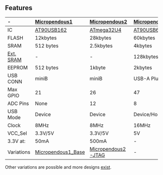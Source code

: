## Features ##

| - | [Micropendous1](Micropendous1.md)  | [Micropendous2](Micropendous2.md) | [Micropendous3](Micropendous3.md) | [Micropendous4](Micropendous4.md) |
|:--|:-----------------------------------|:----------------------------------|:----------------------------------|:----------------------------------|
| IC  | [AT90USB162](http://www.atmel.com/dyn/products/product_card.asp?PN=AT90USB162) | [ATmega32U4](http://www.atmel.com/dyn/products/product_card.asp?PN=ATmega32U4) | [AT90USB647](http://www.atmel.com/dyn/products/product_card.asp?PN=AT90USB647) | [AT90USB1287](http://www.atmel.com/dyn/products/product_card.asp?PN=AT90USB1287) |
| FLASH | 12kbytes | 28kbytes | 60kbytes | 120kbytes |
| SRAM | 512 bytes | 2.5kbytes | 4kbytes | 8kbytes |
| [Ext. SRAM](SRAMUsage.md) | - | - | 128kbytes | 128kbytes  |
| EEPROM | 512 bytes | 1kbyte | 2kbytes | 4kbytes |
| USB CONN | miniB | miniB | USB-A Plug  | miniB and USB-A |
| Max GPIO | 21 | 26 | 47 | 47 |
| ADC Pins | None | 12 | 8 | 8 |
| USB Mode | Device | Device | Device/Host | Device/Host/OTG |
| Clock | 8MHz | 8MHz | 16MHz | 16MHz |
| VCC\_Sel | 3.3V/5V | 3.3V/5V | 5V | 5V |
| 3.3V at: | 50mA | 500mA | - | - |
| Variations | [Micropendous1\_Base](Micropendous1_Base.md) | [Micropendous2-JTAG](Micropendous2_JTAG.md) | - | AT90USB647 |

Other variations are possible and more designs [exist](http://code.google.com/p/opendous/source/browse/trunk/Abandoned_Designs).